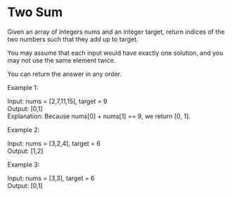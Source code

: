 <h1>
Two Sum
</h1>
<p>
Given an array of integers nums and an integer target, return indices of the two numbers such that they add up to target.<br>

You may assume that each input would have exactly one solution, and you may not use the same element twice.<br>

You can return the answer in any order.<br>
</p>
<p>
Example 1:<br>

Input: nums = [2,7,11,15], target = 9<br>
Output: [0,1]<br>
Explanation: Because nums[0] + nums[1] == 9, we return [0, 1].<br>

Example 2:<br>

Input: nums = [3,2,4], target = 6<br>
Output: [1,2]<br>

Example 3:<br>

Input: nums = [3,3], target = 6<br>
Output: [0,1]<br>
</p>